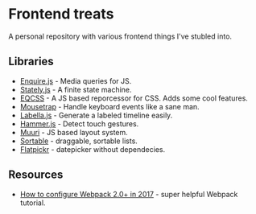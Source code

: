 # Frontend treats
A personal repository with various frontend things I've stubled into.

## Libraries
- [Enquire.js](https://github.com/WickyNilliams/enquire.js) - Media queries for JS.
- [Stately.js](https://github.com/fschaefer/Stately.js) - A finite state machine.
- [EQCSS](https://github.com/eqcss/eqcss/) - A JS based reporcessor for CSS. Adds some cool features.
- [Mousetrap](https://github.com/ccampbell/mousetrap) - Handle keyboard events like a sane man.
- [Labella.js](https://twitter.github.io/labella.js/) - Generate a labeled timeline easily.
- [Hammer.js](https://github.com/hammerjs/hammer.js) - Detect touch gestures.
- [Muuri](https://github.com/haltu/muuri) - JS based layout system.
- [Sortable](https://github.com/RubaXa/Sortable) - draggable, sortable lists.
- [Flatpickr](https://github.com/chmln/flatpickr) - datepicker without dependecies.

## Resources
- [How to configure Webpack 2.0+ in 2017](https://codeburst.io/easy-guide-for-webpack-2-0-from-scratch-fe508a3ce44e) - super helpful Webpack tutorial.
